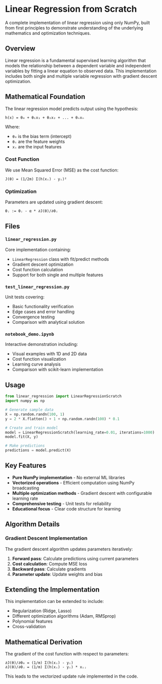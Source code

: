 # Linear Regression from Scratch

A complete implementation of linear regression using only NumPy, built from first principles to demonstrate understanding of the underlying mathematics and optimization techniques.

## Overview

Linear regression is a fundamental supervised learning algorithm that models the relationship between a dependent variable and independent variables by fitting a linear equation to observed data. This implementation includes both single and multiple variable regression with gradient descent optimization.

## Mathematical Foundation

The linear regression model predicts output using the hypothesis:
```
h(x) = θ₀ + θ₁x₁ + θ₂x₂ + ... + θₙxₙ
```

Where:
- `θ₀` is the bias term (intercept)
- `θᵢ` are the feature weights
- `xᵢ` are the input features

### Cost Function
We use Mean Squared Error (MSE) as the cost function:
```
J(θ) = (1/2m) Σ(h(xᵢ) - yᵢ)²
```

### Optimization
Parameters are updated using gradient descent:
```
θⱼ := θⱼ - α * ∂J(θ)/∂θⱼ
```

## Files

### `linear_regression.py`
Core implementation containing:
- `LinearRegression` class with fit/predict methods
- Gradient descent optimization
- Cost function calculation
- Support for both single and multiple features

### `test_linear_regression.py`
Unit tests covering:
- Basic functionality verification
- Edge cases and error handling
- Convergence testing
- Comparison with analytical solution

### `notebook_demo.ipynb`
Interactive demonstration including:
- Visual examples with 1D and 2D data
- Cost function visualization
- Learning curve analysis
- Comparison with scikit-learn implementation

## Usage

```python
from linear_regression import LinearRegressionScratch
import numpy as np

# Generate sample data
X = np.random.randn(100, 1)
y = 2 * X.flatten() + 1 + np.random.randn(100) * 0.1

# Create and train model
model = LinearRegressionScratch(learning_rate=0.01, iterations=1000)
model.fit(X, y)

# Make predictions
predictions = model.predict(X)
```

## Key Features

- **Pure NumPy implementation** - No external ML libraries
- **Vectorized operations** - Efficient computation using NumPy broadcasting
- **Multiple optimization methods** - Gradient descent with configurable learning rate
- **Comprehensive testing** - Unit tests for reliability
- **Educational focus** - Clear code structure for learning

## Algorithm Details

### Gradient Descent Implementation
The gradient descent algorithm updates parameters iteratively:

1. **Forward pass**: Calculate predictions using current parameters
2. **Cost calculation**: Compute MSE loss
3. **Backward pass**: Calculate gradients
4. **Parameter update**: Update weights and bias


## Extending the Implementation

This implementation can be extended to include:
- Regularization (Ridge, Lasso)
- Different optimization algorithms (Adam, RMSprop)
- Polynomial features
- Cross-validation



## Mathematical Derivation

The gradient of the cost function with respect to parameters:
```
∂J(θ)/∂θ₀ = (1/m) Σ(h(xᵢ) - yᵢ)
∂J(θ)/∂θⱼ = (1/m) Σ(h(xᵢ) - yᵢ) * xᵢⱼ
```

This leads to the vectorized update rule implemented in the code.
